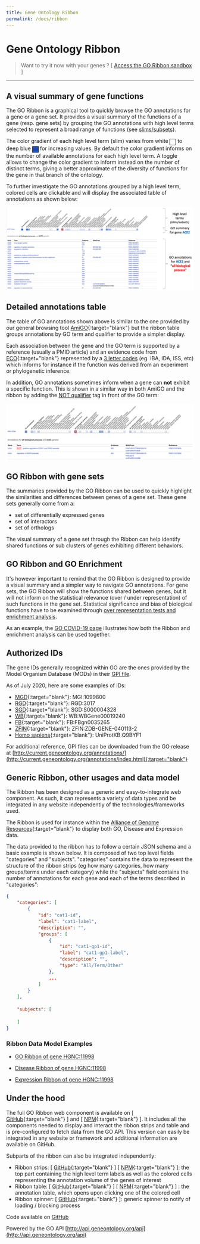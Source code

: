 ```yaml
---
title: Gene Ontology Ribbon
permalink: /docs/ribbon
---
```


<style>
    .cell {
        border: 1px solid black; background-color: white; height: 15px; width: 15px; display: inline-block; vertical-align: sub;        
    }
</style>


# Gene Ontology Ribbon

> Want to try it now with your genes ? [ [Access the GO Ribbon sandbox](/ribbon.html) ]

---

## A visual summary of gene functions

The GO Ribbon is a graphical tool to quickly browse the GO annotations for a gene or a gene set. It provides a visual summary of the functions of a gene (resp. gene sets) by grouping the GO annotations with high level terms selected to represent a broad range of functions (see [slims/subsets]("/docs/go-subset-guide/")). 

The color gradient of each high level term (slim) varies from white <span class="cell">&nbsp;</span> to deep blue <span class="cell" style="background-color: rgb(24,73,180)">&nbsp;</span> for increasing values. By default the color gradient informs on the number of available annotations for each high level term. A toggle allows to change the color gradient to inform instead on the number of distinct terms, giving a better approximate of the diversity of functions for the gene in that branch of the ontology.

To further investigate the GO annotations grouped by a high level term, colored cells are clickable and will display the associated table of annotations as shown below:

![ribbon illustration](/assets/ribbon-illustration.png)


## Detailed annotations table

The table of GO annotations shown above is similar to the one provided by our general browsing tool [AmiGO](http://amigo.geneontology.org/amigo/search/annotation){:target="blank"} but the ribbon table groups annotations by GO term and qualifier to provide a simpler display.

Each association between the gene and the GO term is supported by a reference (usually a PMID article) and an evidence code from [ECO](http://www.obofoundry.org/ontology/eco.html){:target="blank"} represented by a [3 letter codes](/docs/guide-go-evidence-codes/) (eg. IBA, IDA, ISS, etc) which informs for instance if the function was derived from an experiment or phylogenetic inference.

In addition, GO annotations sometimes inform when a gene can **not** exhibit a specific function. This is shown in a similar way in both AmiGO and the ribbon by adding the [NOT qualifier](/docs/go-annotations/#the-not-qualifier) tag in front of the GO term:

![ribbon not qualifier](/assets/ribbon-not-qualifier.png)


## GO Ribbon with gene sets
The summaries provided by the GO Ribbon can be used to quickly highlight the similarities and differences between genes of a gene set. These gene sets generally come from a:
* set of differentially expressed genes
* set of interactors
* set of orthologs

The visual summary of a gene set through the Ribbon can help identify shared functions or sub clusters of genes exhibiting different behaviors.


## GO Ribbon and GO Enrichment
It's however important to remind that the GO Ribbon is designed to provide a visual summary and a simpler way to navigate GO annotations. For gene sets, the GO Ribbon will show the functions shared between genes, but it will not inform on the statistical relevance (over / under representation) of such functions in the gene set. Statistical significance and bias of biological functions have to be examined through [over representation tests and enrichment analysis](/docs/go-enrichment-analysis/). 

As an example, the [GO COVID-19 page](/covid-19.html) illustrates how both the Ribbon and enrichment analysis can be used together.


## Authorized IDs
The gene IDs generally recognized within GO are the ones provided by the Model Organism Database (MODs) in their [GPI file](/docs/gene-product-information-gpi-format/).

As of July 2020, here are some examples of IDs:
* [MGD](http://www.informatics.jax.org/){:target="blank"}: MGI:1099800
* [RGD](https://rgd.mcw.edu/){:target="blank"}: RGD:3017
* [SGD](https://www.yeastgenome.org/){:target="blank"}: SGD:S000004328
* [WB](https://wormbase.org/){:target="blank"}: WB:WBGene00019240
* [FB](https://flybase.org/){:target="blank"}: FB:FBgn0035265
* [ZFIN](https://zfin.org/){:target="blank"}: ZFIN:ZDB-GENE-040113-2
* [Homo sapiens](https://www.uniprot.org/){:target="blank"}: UniProtKB:Q9BYF1

For additional reference, GPI files can be downloaded from the GO release at [http://current.geneontology.org/annotations/](http://current.geneontology.org/annotations/index.html){:target="blank"}


## Generic Ribbon, other usages and data model
The Ribbon has been designed as a generic and easy-to-integrate web component. As such, it can represents a variety of data types and be integrated in any website independently of the technologies/frameworks used.

The Ribbon is used for instance within the [Alliance of Genome Resources](https://www.alliancegenome.org/){:target="blank"} to display both GO, Disease and Expression data.

The data provided to the ribbon has to follow a certain JSON schema and a basic example is shown below. It is composed of two top level fields "categories" and "subjects". "categories" contains the data to represent the structure of the ribbon strips (eg how many categories, how many groups/terms under each category) while the "subjects" field contains the number of annotations for each gene and each of the terms described in "categories":

```json
{
    "categories": [
        {
            "id": "cat1-id",
            "label": "cat1-label",
            "description": "",
            "groups": [
                {
                    "id": "cat1-gp1-id",
                    "label": "cat1-gp1-label",
                    "description": "",
                    "type": "All/Term/Other"
                },
                ...
            ]
        }
    ],

    "subjects": [

    ]
}
```

### Ribbon Data Model Examples
* [GO Ribbon of gene HGNC:11998](https://api.geneontology.org/api/ontology/ribbon/?subset=goslim_agr&subject=HGNC:11998&exclude_PB=true&exclude_IBA=false&cross_aspect=false)

* [Disease Ribbon of gene HGNC:11998](https://www.alliancegenome.org/api/gene/*/disease-ribbon-summary?geneID=HGNC:11998)

* [Expression Ribbon of gene HGNC:11998](https://www.alliancegenome.org/api/expression/ribbon-summary?geneID=HGNC:11998)


## Under the hood

The full GO Ribbon web component is available on [ [GitHub](https://github.com/geneontology/wc-ribbon/tree/master/wc-go-ribbon){:target="blank"} ] and [ [NPM](https://www.npmjs.com/package/@geneontology/wc-go-ribbon){:target="blank"} ]. It includes all the components needed to display and interact the ribbon strips and table and is pre-configured to fetch data from the GO API. This version can easily be integrated in any website or framework and additional information are available on GitHub.

Subparts of the ribbon can also be integrated independently:
* Ribbon strips: [ [GitHub](https://github.com/geneontology/wc-ribbon/tree/master/wc-ribbon-strips){:target="blank"} ] [ [NPM](https://www.npmjs.com/package/wc-ribbon-strips){:target="blank"} ]: the top part containing the high level term labels as well as the colored cells representing the annotation volume of the genes of interest
* Ribbon table: [ [GitHub](https://github.com/geneontology/wc-ribbon/tree/master/wc-ribbon-table){:target="blank"} ] [ [NPM](https://www.npmjs.com/package/wc-ribbon-table){:target="blank"} ] : the annotation table, which opens upon clicking one of the colored cell
* Ribbon spinner: [ [GitHub](https://github.com/geneontology/wc-ribbon/tree/master/wc-spinner){:target="blank"} ]: generic spinner to notify of loading / blocking process

Code available on [GitHub](https://github.com/geneontology/wc-ribbon)

Powered by the GO API [http://api.geneontology.org/api](http://api.geneontology.org/api)

